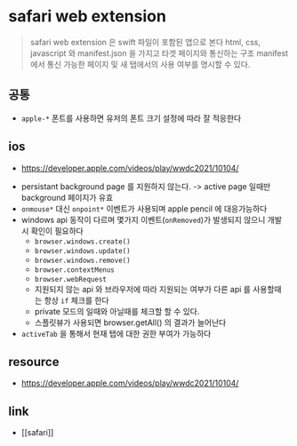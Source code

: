 # safari web extension
> safari web extension 은 swift 파일이 포함된 앱으로 본다
> html, css, javascript 와 manifest.json 을 가지고 타겟 페이지와 통신하는 구조
> manifest 에서 통신 가능한 페이지 및 새 탭에서의 사용 여부를 명시할 수 있다.

## 공통
- `apple-*` 폰트를 사용하면 유저의 폰트 크기 설정에 따라 잘 적응한다

## ios
+ https://developer.apple.com/videos/play/wwdc2021/10104/

- persistant background page 를 지원하지 않는다. -> active page 일때만 background 페이지가 유효
- `onmouse*` 대신 `onpoint*` 이벤트가 사용되며 apple pencil 에 대응가능하다
- windows api 동작이 다르며 몇가지 이벤트(`onRemoved`)가 발생되지 않으니 개발시 확인이 필요하다
  - `browser.windows.create()`
  - `browser.windows.update()`
  - `browser.windows.remove()`
  - `browser.contextMenus`
  - `browser.webRequest`
  - 지원되지 않는 api 와 브라우저에 따라 지원되는 여부가 다른 api 를 사용할때는 항상 `if` 체크를 한다
  - private 모드의 일때와 아닐때를 체크할 할 수 있다.
  - 스플릿뷰가 사용되면 browser.getAll() 의 결과가 늘어난다
- `activeTab` 을 통해서 현재 탭에 대한 권한 부여가 가능하다

## resource
+ https://developer.apple.com/videos/play/wwdc2021/10104/

## link
- [[safari]]
